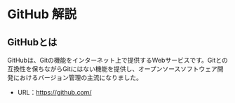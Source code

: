 # GitHub 解説

## GitHubとは

GitHubは、Gitの機能をインターネット上で提供するWebサービスです。Gitとの互換性を保ちながらGitにはない機能を提供し、オープンソースソフトウェア開発におけるバージョン管理の主流になりました。

* URL：https://github.com/